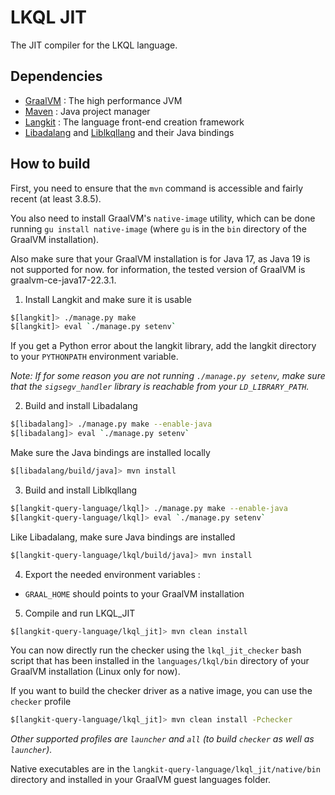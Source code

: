 LKQL JIT
========

The JIT compiler for the LKQL language.

Dependencies
------------

* [GraalVM](https://www.graalvm.org/) : The high performance JVM
* [Maven](https://maven.apache.org/) : Java project manager
* [Langkit](https://github.com/AdaCore/langkit) : The language front-end creation framework
* [Libadalang](https://github.com/AdaCore/libadalang) and [Liblkqllang](https://github.com/AdaCore/langkit-query-language) and their Java bindings

How to build
------------

First, you need to ensure that the `mvn` command is accessible and fairly recent (at least 3.8.5).

You also need to install GraalVM's `native-image` utility, which can be done running `gu install native-image` (where `gu` is in the `bin` directory of the GraalVM installation).

Also make sure that your GraalVM installation is for Java 17, as Java 19 is not supported for now. for information, the tested version of GraalVM is graalvm-ce-java17-22.3.1.

1) Install Langkit and make sure it is usable

```sh
$[langkit]> ./manage.py make
$[langkit]> eval `./manage.py setenv`
```
If you get a Python error about the langkit library, add the langkit directory to your `PYTHONPATH` environment variable.

*Note: If for some reason you are not running `./manage.py setenv`, make sure that the `sigsegv_handler` library is reachable from your `LD_LIBRARY_PATH`.*

2) Build and install Libadalang

```sh
$[libadalang]> ./manage.py make --enable-java
$[libadalang]> eval `./manage.py setenv`
```

Make sure the Java bindings are installed locally

```sh
$[libadalang/build/java]> mvn install
```

3) Build and install Liblkqllang

```sh
$[langkit-query-language/lkql]> ./manage.py make --enable-java
$[langkit-query-language/lkql]> eval `./manage.py setenv`
```

Like Libadalang, make sure Java bindings are installed

```sh
$[langkit-query-language/lkql/build/java]> mvn install
```

4) Export the needed environment variables :
  * `GRAAL_HOME` should points to your GraalVM installation

5) Compile and run LKQL_JIT

```sh
$[langkit-query-language/lkql_jit]> mvn clean install
```

You can now directly run the checker using the `lkql_jit_checker` bash script that has been installed in the `languages/lkql/bin` directory of your GraalVM installation (Linux only for now).

If you want to build the checker driver as a native image, you can use the `checker` profile

```sh
$[langkit-query-language/lkql_jit]> mvn clean install -Pchecker
```

*Other supported profiles are `launcher` and `all` (to build `checker` as well as `launcher`).*

Native executables are in the `langkit-query-language/lkql_jit/native/bin` directory and installed in your GraalVM guest languages folder.
